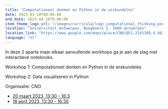 ```yaml
---
title: "Computationeel denken en Python in de wiskundeles"
date: 2023-03-20T00:00:00
end_date: 2023-04-18T0:00:00
item_theme_logo_url: "/images/curricula/logo_computational_thinking.png"
location: "Universiteit Antwerpen, Boogkeers 5, 2000 Antwerpen"
location_link: "https://www.google.com/maps/place/CNO/@51.2141398,4.4021687,17z/data=!3m1!4b1!4m5!3m4!1s0x47c3f6ff172ceed5:0xb3b8225c72873810!8m2!3d51.2141398!4d4.4043574"
language: "nl"
---
```


In deze 2 aparte maar elkaar aanvullende workhops ga je aan de slag met interactieve notebooks.

Workshop 1: Computationeel denken en Python in de wiskundeles 

Workshop 2: Data visualiseren in Python

Organisatie: CNO

- [20 maart 2023, 13:30 - 16:3](https://cno.uantwerpen.be/nl/opleiding/computationeel-denken-en-python-in-de-wiskundeles-78677?filter=15_46_168)
- [18 april 2023, 13:30 - 16:30](https://cno.uantwerpen.be/nl/opleiding/data-visualiseren-in-python-python-in-wiskunde-78678?filter=15_46_168)
